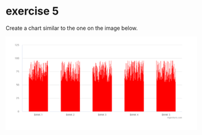 # exercise 5

Create a chart similar to the one on the image below.

![exercise-5.PNG](exercise-5.PNG)